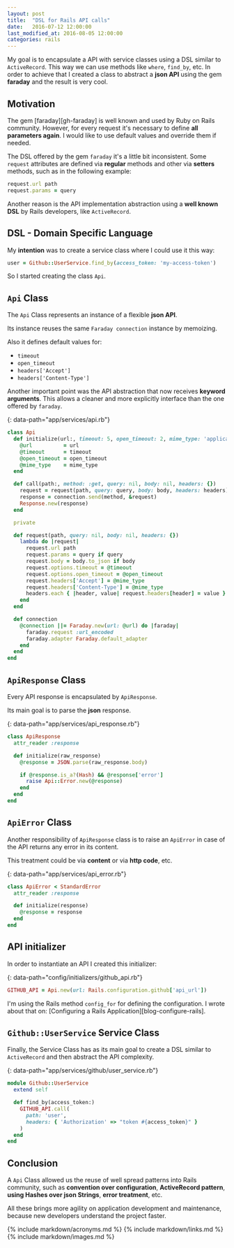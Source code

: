 ```yaml
---
layout: post
title:  "DSL for Rails API calls"
date:   2016-07-12 12:00:00
last_modified_at: 2016-08-05 12:00:00
categories: rails
---
```


My goal is to encapsulate a API with service classes using a DSL similar to `ActiveRecord`. This way we can use methods like `where`, `find_by`, etc. In order to achieve that I created a class to abstract a **json API** using the gem **faraday** and the result is very cool.

## Motivation

The gem [faraday][gh-faraday] is well known and used by Ruby on Rails community. However, for every request it's necessary to define **all parameters again**. I would like to use default values and override them if needed.

The DSL offered by the gem `faraday` it's a little bit inconsistent. Some `request` attributes are defined via **regular** methods and other via **setters** methods, such as in the following example:

```ruby
request.url path
request.params = query
```

Another reason is the API implementation abstraction using a **well known DSL** by Rails developers, like `ActiveRecord`.

## DSL - Domain Specific Language

My **intention** was to create a service class where I could use it this way:

```ruby
user = Github::UserService.find_by(access_token: 'my-access-token')
```

So I started creating the class `Api`.

## `Api` Class

The `Api` Class represents an instance of a flexible **json API**.

Its instance reuses the same `Faraday connection` instance by memoizing.

Also it defines default values for:

- `timeout`
- `open_timeout`
- `headers['Accept']`
- `headers['Content-Type']`

Another important point was the API abstraction that now receives **keyword arguments**. This allows a cleaner and more explicitly interface than the one offered by `faraday`.

{: data-path="app/services/api.rb"}
```ruby
class Api
  def initialize(url:, timeout: 5, open_timeout: 2, mime_type: 'application/json')
    @url          = url
    @timeout      = timeout
    @open_timeout = open_timeout
    @mime_type    = mime_type
  end

  def call(path:, method: :get, query: nil, body: nil, headers: {})
    request = request(path, query: query, body: body, headers: headers)
    response = connection.send(method, &request)
    Response.new(response)
  end

  private

  def request(path, query: nil, body: nil, headers: {})
    lambda do |request|
      request.url path
      request.params = query if query
      request.body = body.to_json if body
      request.options.timeout = @timeout
      request.options.open_timeout = @open_timeout
      request.headers['Accept'] = @mime_type
      request.headers['Content-Type'] = @mime_type
      headers.each { |header, value| request.headers[header] = value }
    end
  end

  def connection
    @connection ||= Faraday.new(url: @url) do |faraday|
      faraday.request :url_encoded
      faraday.adapter Faraday.default_adapter
    end
  end
end
```

## `ApiResponse` Class

Every API response is encapsulated by `ApiResponse`.

Its main goal is to parse the **json** response.

{: data-path="app/services/api_response.rb"}
```ruby
class ApiResponse
  attr_reader :response

  def initialize(raw_response)
    @response = JSON.parse(raw_response.body)

    if @response.is_a?(Hash) && @response['error']
      raise Api::Error.new(@response)
    end
  end
end
```

## `ApiError` Class

Another responsibility of `ApiResponse` class is to raise an `ApiError` in case of the API returns any error in its content.

This treatment could be via **content** or via **http code**, etc.

{: data-path="app/services/api_error.rb"}
```ruby
class ApiError < StandardError
  attr_reader :response

  def initialize(response)
    @response = response
  end
end
```

## API initializer

In order to instantiate an API I created this initializer:

{: data-path="config/initializers/github_api.rb"}
```ruby
GITHUB_API = Api.new(url: Rails.configuration.github['api_url'])
```

I'm using the Rails method `config_for` for defining the configuration. I wrote about that on: [Configuring a Rails Application][blog-configure-rails].

## `Github::UserService` Service Class

Finally, the Service Class has as its main goal to create a DSL similar to `ActiveRecord` and then abstract the API complexity.

{: data-path="app/services/github/user_service.rb"}
```ruby
module Github::UserService
  extend self

  def find_by(access_token:)
    GITHUB_API.call(
      path: 'user',
      headers: { 'Authorization' => "token #{access_token}" }
    )
  end
end
```

## Conclusion

A `Api` Class allowed us the reuse of well spread patterns into Rails community, such as **convention over configuration**, **ActiveRecord pattern**, **using Hashes over json Strings**, **error treatment**, etc.

All these brings more agility on application development and maintenance, because new developers understand the project faster.

{% include markdown/acronyms.md %}
{% include markdown/links.md %}
{% include markdown/images.md %}
